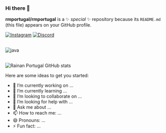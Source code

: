### Hi there 👋

**rmportugal/rmportugal** is a ✨ _special_ ✨ repository because its `README.md` (this file) appears on your GitHub profile.

[![Instagram](https://img.shields.io/badge/Instagram-E4405F?style=for-the-badge&logo=instagram&logoColor=white)](https://www.instagram.com/rmportugal/)
[![Discord](https://img.shields.io/badge/Discord-7289DA?style=for-the-badge&logo=discord&logoColor=white)](https://discord.com/channels/@Portuga#8768)

<div style="display: inline_block"><br/>
    <img align="center" alt="java" src="https://img.shields.io/badge/Java-ED8B00?style=for-the-badge&logo=java&logoColor=white" />
</div></br>

![Rainan Portugal GitHub stats](https://github-readme-stats.vercel.app/api?username=rmportugal&show_icons=true&theme=highcontrast)

Here are some ideas to get you started:

- 🔭 I’m currently working on ...
- 🌱 I’m currently learning ...
- 👯 I’m looking to collaborate on ...
- 🤔 I’m looking for help with ...
- 💬 Ask me about ...
- 📫 How to reach me: ...
- 😄 Pronouns: ...
- ⚡ Fun fact: ...

